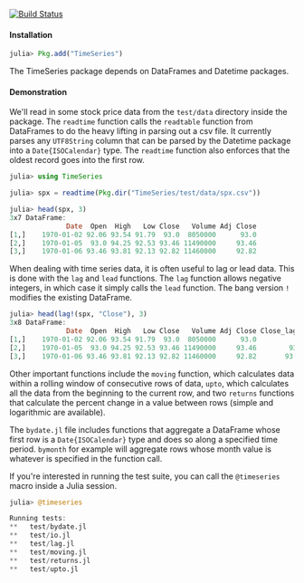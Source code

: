 [![Build Status](https://travis-ci.org/JuliaStats/TimeSeries.jl.png)](https://travis-ci.org/JuliaStats/TimeSeries.jl)

#### Installation

````julia
julia> Pkg.add("TimeSeries")
````
The TimeSeries package depends on DataFrames and Datetime packages. 
#### Demonstration

We'll read in some stock price data from the `test/data` directory inside the package.
The `readtime` function calls the `readtable` function from DataFrames to do the heavy
lifting in parsing out a csv file. It currently parses any `UTF8String` column that can 
be parsed by the Datetime package into a `Date{ISOCalendar}` type. The `readtime` function
also enforces that the oldest record goes into the first row. 

````julia
julia> using TimeSeries

julia> spx = readtime(Pkg.dir("TimeSeries/test/data/spx.csv"))

julia> head(spx, 3)
3x7 DataFrame:
              Date  Open  High   Low Close   Volume Adj Close
[1,]    1970-01-02 92.06 93.54 91.79  93.0  8050000      93.0
[2,]    1970-01-05  93.0 94.25 92.53 93.46 11490000     93.46
[3,]    1970-01-06 93.46 93.81 92.13 92.82 11460000     92.82
````

When dealing with time series data, it is often useful to lag or lead data. This
is done with the `lag` and `lead` functions. The `lag` function allows negative
integers, in which case it simply calls the `lead` function. The bang version `!`
modifies the existing DataFrame. 

````julia
julia> head(lag!(spx, "Close"), 3)
3x8 DataFrame:
              Date  Open  High   Low Close   Volume Adj Close Close_lag_1
[1,]    1970-01-02 92.06 93.54 91.79  93.0  8050000      93.0          NA
[2,]    1970-01-05  93.0 94.25 92.53 93.46 11490000     93.46        93.0
[3,]    1970-01-06 93.46 93.81 92.13 92.82 11460000     92.82       93.46
````
Other important functions include the `moving` function, which calculates data within
a rolling window of consecutive rows of data, `upto`, which calculates all the data from
the beginning to the current row, and two `returns` functions that calculate the percent
change in a value between rows (simple and logarithmic are available).

The `bydate.jl` file includes functions that aggregate a DataFrame whose first row is a `Date{ISOCalendar}`
type and does so along a specified time period. `bymonth` for example will aggregate rows whose month
value is whatever is specified in the function call. 

If you're interested in running the test suite, you can call the `@timeseries` macro inside a Julia session.

````julia
julia> @timeseries

Running tests:
**   test/bydate.jl
**   test/io.jl
**   test/lag.jl
**   test/moving.jl
**   test/returns.jl
**   test/upto.jl
````
